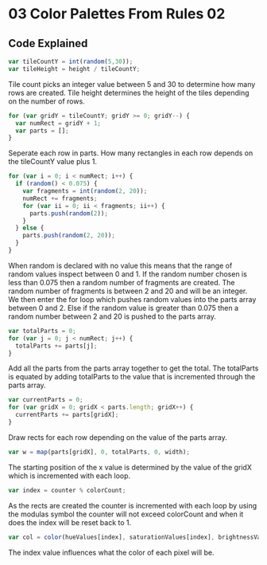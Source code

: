 # 03 Color Palettes From Rules 02

## Code Explained
```js
var tileCountY = int(random(5,30));
var tileHeight = height / tileCountY;
```
Tile count picks an integer value between 5 and 30 to determine how many rows are created. Tile height determines the height of the tiles depending on the number of rows.

```js
for (var gridY = tileCountY; gridY >= 0; gridY--) {
  var numRect = gridY + 1;
  var parts = [];
}
```
Seperate each row in parts. How many rectangles in each row depends on the tileCountY value plus 1.

```js
for (var i = 0; i < numRect; i++) {
  if (random() < 0.075) {
    var fragments = int(random(2, 20));
    numRect += fragments;
    for (var ii = 0; ii < fragments; ii++) {
      parts.push(random(2));
    }
  } else {
    parts.push(random(2, 20));
  }
}
```
When random is declared with no value this means that the range of random values inspect between 0 and 1. If the random number chosen is less than 0.075 then a random number of fragments are created. The random number of fragments is between 2 and 20 and will be an integer. We then enter the for loop which pushes random values into the parts array between 0 and 2. Else if the random value is greater than 0.075 then a random number between 2 and 20 is pushed to the parts array.

```js
var totalParts = 0;
for (var j = 0; j < numRect; j++) {
  totalParts += parts[j];
}
```
Add all the parts from the parts array together to get the total. The totalParts is equated by adding totalParts to the value that is incremented through the parts array.

```js
var currentParts = 0;
for (var gridX = 0; gridX < parts.length; gridX++) {
  currentParts += parts[gridX];
}
```
Draw rects for each row depending on the value of the parts array.

```js
var w = map(parts[gridX], 0, totalParts, 0, width);
```
The starting position of the x value is determined by the value of the gridX which is incremented with each loop.

```js
var index = counter % colorCount;
```
As the rects are created the counter is incremented with each loop by using the modulas symbol the counter will not exceed colorCount and when it does the index will be reset back to 1.

```js
var col = color(hueValues[index], saturationValues[index], brightnessValues[index]);
```
The index value influences what the color of each pixel will be.
